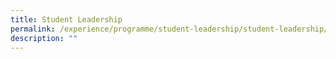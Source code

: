 ```yaml
---
title: Student Leadership
permalink: /experience/programme/student-leadership/student-leadership/
description: ""
---
```

